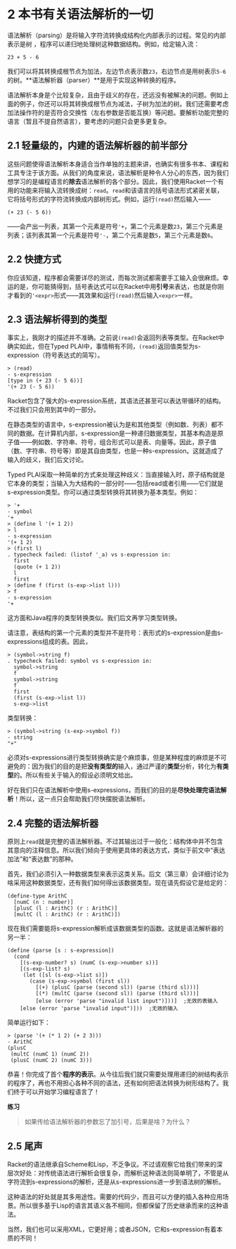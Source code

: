 # 2 本书有关语法解析的一切

语法解析（parsing）是将输入字符流转换成结构化内部表示的过程。常见的内部表示是树 ，程序可以递归地处理树这种数据结构。例如，给定输入流：

```text
23 + 5 - 6
```

我们可以将其转换成根节点为加法，左边节点表示数`23`，右边节点是用树表示`5-6`的树。**语法解析器（parser）**是用于实现这种转换的程序。

语法解析本身是个比较复杂，且由于歧义的存在，还远没有被解决的问题。例如上面的例子，你还可以将其转换成根节点为减法，子树为加法的树。我们还需要考虑加法操作符的是否符合交换性（左右参数是否能互换）等问题。要解析功能完整的语言（暂且不提自然语言），要考虑的问题只会更多更复杂。

## 2.1 轻量级的，内建的语法解析器的前半部分

这些问题使得语法解析本身适合当作单独的主题来讲，也确实有很多书本、课程和工具专注于该方面。从我们的角度来说，语法解析是种令人分心的东西，因为我们想学习的是编程语言的**除去**语法解析的各个部分。因此，我们使用Racket一个有用的功能来将输入流转换成树：`read`。`read`和该语言的括号语法形式紧密关联，它将括号形式的字符流转换成内部树形式。例如，运行`(read)`然后输入——

```text
(+ 23 (- 5 6))
```

——会产出一列表，其第一个元素是符号`'+`，第二个元素是数`23`，第三个元素是列表；该列表其第一个元素是符号`'-`，第二个元素是数`5`，第三个元素是数`6`。

## 2.2 快捷方式

你应该知道，程序都会需要详尽的测试，而每次测试都需要手工输入会很麻烦。幸运的是，你可能猜得到，括号表达式可以在Racket中用**引号**来表达，也就是你刚才看到的`'<expr>`形式——其效果和运行`(read)`然后输入`<expr>`一样。

## 2.3 语法解析得到的类型

事实上，我刚才的描述并不准确。之前说`(read)`会返回列表等类型。在Racket中确实如此，但在Typed PLAI中，事情稍有不同，`(read)`返回值类型为s-expression（符号表达式的简写）。

```racket
> (read)
- s-expression
[type in (+ 23 (- 5 6))]
'(+ 23 (- 5 6))
```

Racket包含了强大的s-expression系统，其语法还甚至可以表达带循环的结构。不过我们只会用到其中的一部分。

在静态类型的语言中，s-expression被认为是和其他类型（例如数、列表）都不同的数据。在计算机内部，s-expression是一种递归数据类型，其基本构造是原子值——例如数、字符串、符号，组合形式可以是表、向量等。因此，原子值（数、字符串、符号等）即是其自由类型，也是一种s-expression。这就造成了输入的歧义，我们后文讨论。

Typed PLAI采取一种简单的方式来处理这种歧义：当直接输入时，原子结构就是它本身的类型；当输入为大结构的一部分时——包括read或者引用——它们就是s-expression类型。你可以通过类型转换将其转换为基本类型。例如：

```racket
> '+
- symbol
'+
> (define l '(+ 1 2))
> l
- s-expression
'(+ 1 2)
> (first l)
. typecheck failed: (listof '_a) vs s-expression in:
  first
  (quote (+ 1 2))
  l
  first
> (define f (first (s-exp->list l)))
> f
- s-expression
'+
```

这方面和Java程序的类型转换类似。我们后文再学习类型转换。

请注意，表结构的第一个元素的类型并不是符号：表形式的s-expression是由s-expressions组成的表。因此，

```racket
> (symbol->string f)
. typecheck failed: symbol vs s-expression in:
  symbol->string
  f
  symbol->string
  f
  first
  (first (s-exp->list l))
  s-exp->list
```

类型转换：

```racket
> (symbol->string (s-exp->symbol f))
- string
"+"
```

必须对s-expressions进行类型转换确实是个麻烦事，但是某种程度的麻烦是不可避免的：因为我们的目的是把**没有类型的**输入，通过严谨的**类型**分析，转化为**有类型**的。所以有些关于输入的假设必须明文给出。

好在我们只在语法解析中使用s-expressions，而我们的目的是**尽快处理完语法解析**！所以，这一点只会帮助我们尽快摆脱语法解析。

## 2.4 完整的语法解析器

原则上`read`就是完整的语法解析器。不过其输出过于一般化：结构体中并不包含其意向的注释信息。所以我们倾向于使用更具体的表达方式，类似于前文中“表达加法”和“表达数”的那种。

首先，我们必须引入一种数据类型来表示这类关系。后文（第三章）会详细讨论为啥采用这种数据类型，还有我们如何得出该数据类型。现在请先假设它是给定的：

```
(define-type ArithC
  [numC (n : number)]
  [plusC (l : ArithC) (r : ArithC)]
  [multC (l : ArithC) (r : ArithC)])
```

现在我们需要能将s-expression解析成该数据类型的函数。这就是语法解析器的另一半：

```racket
(define (parse [s : s-expression])
  (cond
    [(s-exp-number? s) (numC (s-exp->number s))]
    [(s-exp-list? s)
     (let ([sl (s-exp->list s)])
       (case (s-exp->symbol (first sl))
         [(+) (plusC (parse (second sl)) (parse (third sl)))]
         [(*) (multC (parse (second sl)) (parse (third sl)))]
         [else (error 'parse "invalid list input")]))]  ;无效的表输入
    [else (error 'parse "invalid input")]))  ;无效的输入
```

简单运行如下：

```racket
> (parse '(+ (* 1 2) (+ 2 3)))
- ArithC
(plusC
 (multC (numC 1) (numC 2))
 (plusC (numC 2) (numC 3)))
```

恭喜！你完成了首个**程序的表示**。从今往后我们就只需要处理用递归的树结构表示的程序了，再也不用担心各种不同的语法，还有如何把语法转换为树形结构了。我们终于可以开始学习编程语言了！

__练习__

> 如果传给语法解析器的参数忘了加引号，后果是啥？为什么？


## 2.5 尾声

Racket的语法继承自Scheme和Lisp，不乏争议。不过请观察它给我们带来的深层次好处：对传统语法进行解析会很复杂，而解析这种语法则简单明了，不管是从字符流到s-expressions的解析，还是从s-expressions进一步到语法树的解析。

这种语法的好处就是其多用途性。需要的代码少，而且可以方便的插入各种应用场景。所以很多基于Lisp的语言其语义各不相同，但都保留了历史继承而来的这种语法。

当然，我们也可以采用XML，它更好用；或者JSON，它和s-expression有着本质的不同！

